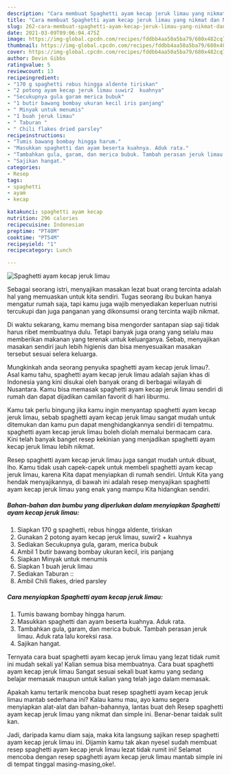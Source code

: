 ```yaml
---
description: "Cara membuat Spaghetti ayam kecap jeruk limau yang nikmat dan Mudah Dibuat"
title: "Cara membuat Spaghetti ayam kecap jeruk limau yang nikmat dan Mudah Dibuat"
slug: 262-cara-membuat-spaghetti-ayam-kecap-jeruk-limau-yang-nikmat-dan-mudah-dibuat
date: 2021-03-09T09:06:04.475Z
image: https://img-global.cpcdn.com/recipes/fddbb4aa50a5ba79/680x482cq70/spaghetti-ayam-kecap-jeruk-limau-foto-resep-utama.jpg
thumbnail: https://img-global.cpcdn.com/recipes/fddbb4aa50a5ba79/680x482cq70/spaghetti-ayam-kecap-jeruk-limau-foto-resep-utama.jpg
cover: https://img-global.cpcdn.com/recipes/fddbb4aa50a5ba79/680x482cq70/spaghetti-ayam-kecap-jeruk-limau-foto-resep-utama.jpg
author: Devin Gibbs
ratingvalue: 5
reviewcount: 13
recipeingredient:
- "170 g spaghetti rebus hingga aldente tiriskan"
- "2 potong ayam kecap jeruk limau suwir2  kuahnya"
- "Secukupnya gula garam merica bubuk"
- "1 butir bawang bombay ukuran kecil iris panjang"
- " Minyak untuk menumis"
- "1 buah jeruk limau"
- " Taburan "
- " Chili flakes dried parsley"
recipeinstructions:
- "Tumis bawang bombay hingga harum."
- "Masukkan spaghetti dan ayam beserta kuahnya. Aduk rata."
- "Tambahkan gula, garam, dan merica bubuk. Tambah perasan jeruk limau. Aduk rata lalu koreksi rasa."
- "Sajikan hangat."
categories:
- Resep
tags:
- spaghetti
- ayam
- kecap

katakunci: spaghetti ayam kecap 
nutrition: 296 calories
recipecuisine: Indonesian
preptime: "PT40M"
cooktime: "PT54M"
recipeyield: "1"
recipecategory: Lunch

---
```



![Spaghetti ayam kecap jeruk limau](https://img-global.cpcdn.com/recipes/fddbb4aa50a5ba79/680x482cq70/spaghetti-ayam-kecap-jeruk-limau-foto-resep-utama.jpg)

Sebagai seorang istri, menyajikan masakan lezat buat orang tercinta adalah hal yang memuaskan untuk kita sendiri. Tugas seorang ibu bukan hanya mengatur rumah saja, tapi kamu juga wajib menyediakan keperluan nutrisi tercukupi dan juga panganan yang dikonsumsi orang tercinta wajib nikmat.

Di waktu  sekarang, kamu memang bisa mengorder santapan siap saji tidak harus ribet membuatnya dulu. Tetapi banyak juga orang yang selalu mau memberikan makanan yang terenak untuk keluarganya. Sebab, menyajikan masakan sendiri jauh lebih higienis dan bisa menyesuaikan masakan tersebut sesuai selera keluarga. 



Mungkinkah anda seorang penyuka spaghetti ayam kecap jeruk limau?. Asal kamu tahu, spaghetti ayam kecap jeruk limau adalah sajian khas di Indonesia yang kini disukai oleh banyak orang di berbagai wilayah di Nusantara. Kamu bisa memasak spaghetti ayam kecap jeruk limau sendiri di rumah dan dapat dijadikan camilan favorit di hari liburmu.

Kamu tak perlu bingung jika kamu ingin menyantap spaghetti ayam kecap jeruk limau, sebab spaghetti ayam kecap jeruk limau sangat mudah untuk ditemukan dan kamu pun dapat menghidangkannya sendiri di tempatmu. spaghetti ayam kecap jeruk limau boleh diolah memalui bermacam cara. Kini telah banyak banget resep kekinian yang menjadikan spaghetti ayam kecap jeruk limau lebih nikmat.

Resep spaghetti ayam kecap jeruk limau juga sangat mudah untuk dibuat, lho. Kamu tidak usah capek-capek untuk membeli spaghetti ayam kecap jeruk limau, karena Kita dapat menyiapkan di rumah sendiri. Untuk Kita yang hendak menyajikannya, di bawah ini adalah resep menyajikan spaghetti ayam kecap jeruk limau yang enak yang mampu Kita hidangkan sendiri.

<!--inarticleads1-->

##### Bahan-bahan dan bumbu yang diperlukan dalam menyiapkan Spaghetti ayam kecap jeruk limau:

1. Siapkan 170 g spaghetti, rebus hingga aldente, tiriskan
1. Gunakan 2 potong ayam kecap jeruk limau, suwir2 + kuahnya
1. Sediakan Secukupnya gula, garam, merica bubuk
1. Ambil 1 butir bawang bombay ukuran kecil, iris panjang
1. Siapkan  Minyak untuk menumis
1. Siapkan 1 buah jeruk limau
1. Sediakan  Taburan ::
1. Ambil  Chili flakes, dried parsley




<!--inarticleads2-->

##### Cara menyiapkan Spaghetti ayam kecap jeruk limau:

1. Tumis bawang bombay hingga harum.
1. Masukkan spaghetti dan ayam beserta kuahnya. Aduk rata.
1. Tambahkan gula, garam, dan merica bubuk. Tambah perasan jeruk limau. Aduk rata lalu koreksi rasa.
1. Sajikan hangat.




Ternyata cara buat spaghetti ayam kecap jeruk limau yang lezat tidak rumit ini mudah sekali ya! Kalian semua bisa membuatnya. Cara buat spaghetti ayam kecap jeruk limau Sangat sesuai sekali buat kamu yang sedang belajar memasak maupun untuk kalian yang telah jago dalam memasak.

Apakah kamu tertarik mencoba buat resep spaghetti ayam kecap jeruk limau mantab sederhana ini? Kalau kamu mau, ayo kamu segera menyiapkan alat-alat dan bahan-bahannya, lantas buat deh Resep spaghetti ayam kecap jeruk limau yang nikmat dan simple ini. Benar-benar taidak sulit kan. 

Jadi, daripada kamu diam saja, maka kita langsung sajikan resep spaghetti ayam kecap jeruk limau ini. Dijamin kamu tak akan nyesel sudah membuat resep spaghetti ayam kecap jeruk limau lezat tidak rumit ini! Selamat mencoba dengan resep spaghetti ayam kecap jeruk limau mantab simple ini di tempat tinggal masing-masing,oke!.

